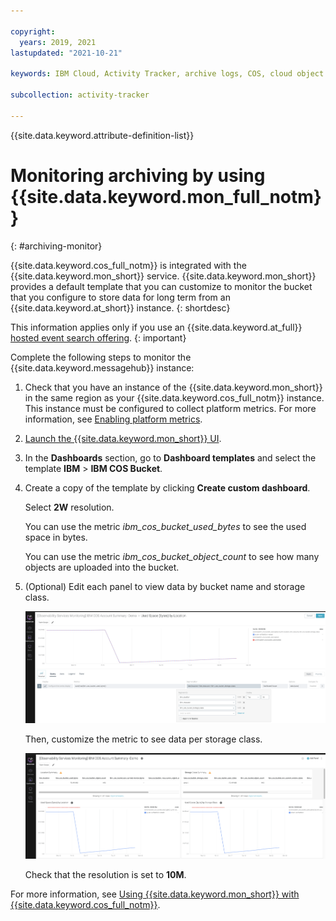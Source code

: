 ```yaml
---

copyright:
  years: 2019, 2021
lastupdated: "2021-10-21"

keywords: IBM Cloud, Activity Tracker, archive logs, COS, cloud object storage

subcollection: activity-tracker

---
```


{{site.data.keyword.attribute-definition-list}}

 
# Monitoring archiving by using {{site.data.keyword.mon_full_notm}}
{: #archiving-monitor}

{{site.data.keyword.cos_full_notm}} is integrated with the {{site.data.keyword.mon_short}} service. {{site.data.keyword.mon_short}} provides a default template that you can customize to monitor the bucket that you configure to store data for long term from an {{site.data.keyword.at_short}} instance.
{: shortdesc}

This information applies only if you use an {{site.data.keyword.at_full}} [hosted event search offering](/docs/activity-tracker?topic=activity-tracker-service_plan).
{: important}


Complete the following steps to monitor the {{site.data.keyword.messagehub}} instance:

1. Check that you have an instance of the {{site.data.keyword.mon_short}} in the same region as your {{site.data.keyword.cos_full_notm}} instance. This instance must be configured to collect platform metrics. For more information, see [Enabling platform metrics](/docs/monitoring?topic=monitoring-platform_metrics_enabling).

2. [Launch the {{site.data.keyword.mon_short}} UI](/docs/monitoring?topic=monitoring-launch).

3. In the **Dashboards** section, go to **Dashboard templates** and select the template **IBM** > **IBM COS Bucket**.

4. Create a copy of the template by clicking **Create custom dashboard**.

    Select **2W** resolution.

    You can use the metric *ibm_cos_bucket_used_bytes* to see the used space in bytes.

    You can use the metric *ibm_cos_bucket_object_count* to see how many objects are uploaded into the bucket.

5. (Optional) Edit each panel to view data by bucket name and storage class. 

    ![Edit panel.](images/archive-monitor-1.png "Edit panel") 

    Then, customize the metric to see data per storage class.

    ![Customize metric.](images/archive-monitor-2.png "Customize metric") 

    Check that the resolution is set to **10M**.


For more information, see [Using {{site.data.keyword.mon_short}} with {{site.data.keyword.cos_full_notm}}](/docs/cloud-object-storage?topic=cloud-object-storage-mm-cos-integration).

